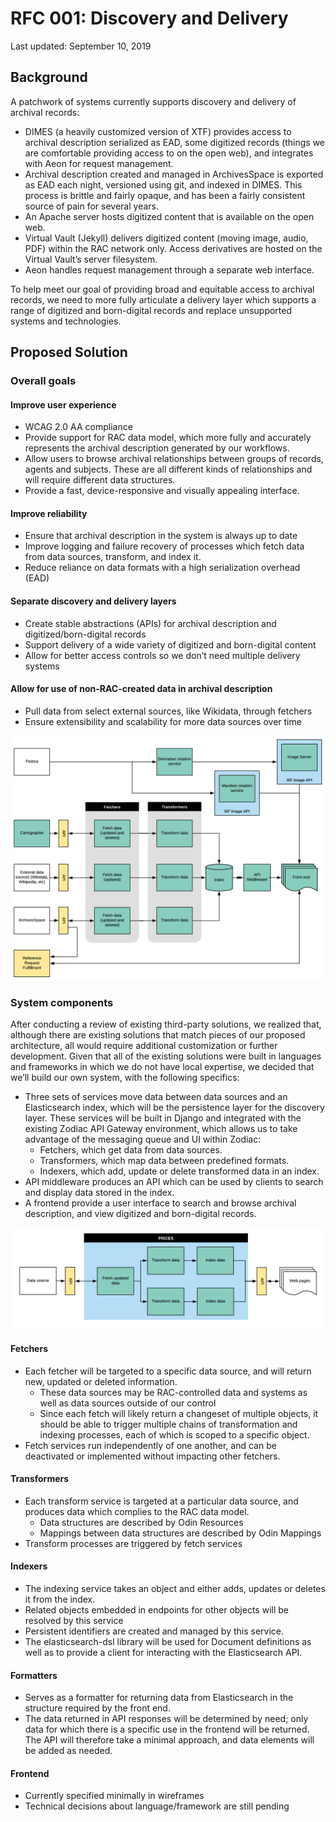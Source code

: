 # RFC 001: Discovery and Delivery

Last updated: September 10, 2019

## Background
A patchwork of systems currently supports discovery and delivery of archival records:
  - DIMES (a heavily customized version of XTF) provides access to archival description serialized as EAD, some digitized records (things we are comfortable providing access to on the open web), and integrates with Aeon for request management.
  - Archival description created and managed in ArchivesSpace is exported as EAD each night, versioned using git, and indexed in DIMES. This process is brittle and fairly opaque, and has been a fairly consistent source of pain for several years.
  - An Apache server hosts digitized content that is available on the open web.
  - Virtual Vault (Jekyll) delivers digitized content (moving image, audio, PDF) within the RAC network only. Access derivatives are hosted on the Virtual Vault’s server filesystem.
  - Aeon handles request management through a separate web interface.

To help meet our goal of providing broad and equitable access to archival records, we need to more fully articulate a delivery layer which supports a range of digitized and born-digital records and replace unsupported systems and technologies.

## Proposed Solution

### Overall goals

#### Improve user experience
  - WCAG 2.0 AA compliance
  - Provide support for RAC data model, which more fully and accurately represents the archival description generated by our workflows.
  - Allow users to browse archival relationships between groups of records, agents and subjects. These are all different kinds of relationships and will require different data structures.
  - Provide a fast, device-responsive and visually appealing interface.

#### Improve reliability
  - Ensure that archival description in the system is always up to date
  - Improve logging and failure recovery of processes which fetch data from data sources, transform, and index it.
  - Reduce reliance on data formats with a high serialization overhead (EAD)

#### Separate discovery and delivery layers
  - Create stable abstractions (APIs) for archival description and digitized/born-digital records
  - Support delivery of a wide variety of digitized and born-digital content
  - Allow for better access controls so we don’t need multiple delivery systems

#### Allow for use of non-RAC-created data in archival description
  - Pull data from select external sources, like Wikidata, through fetchers
  - Ensure extensibility and scalability for more data sources over time

![System architecture overview](001-architecture-overview.png)

### System components
After conducting a review of existing third-party solutions, we realized that, although there are existing solutions that match pieces of our proposed architecture, all would require additional customization or further development. Given that all of the existing solutions were built in languages and frameworks in which we do not have local expertise, we decided that we’ll build our own system, with the following specifics:
  - Three sets of services move data between data sources and an Elasticsearch index, which will be the persistence layer for the discovery layer. These services will be built in Django and integrated with the existing Zodiac API Gateway environment, which allows us to take advantage of the messaging queue and UI within Zodiac:
    - Fetchers, which get data from data sources.
    - Transformers, which map data between predefined formats.
    - Indexers, which add, update or delete transformed data in an index.
  - API middleware produces an API which can be used by clients to search and display data stored in the index.
  - A frontend provide a user interface to search and browse archival description, and view digitized and born-digital records.

![Pipeline detail](001-pipeline-detail.png)

#### Fetchers
  - Each fetcher will be targeted to a specific data source, and will return new, updated or deleted information.
    - These data sources may be RAC-controlled data and systems as well as data sources outside of our control
    - Since each fetch will likely return a changeset of multiple objects, it should be able to trigger multiple chains of transformation and indexing processes, each of which is scoped to a specific object.
  - Fetch services run independently of one another, and can be deactivated or implemented without impacting other fetchers.

#### Transformers
  - Each transform service is targeted at a particular data source, and produces data which complies to the RAC data model.
    - Data structures are described by Odin Resources
    - Mappings between data structures are described by Odin Mappings
  - Transform processes are triggered by fetch services

#### Indexers
  - The indexing service takes an object and either adds, updates or deletes it from the index.
  - Related objects embedded in endpoints for other objects will be resolved by this service
  - Persistent identifiers are created and managed by this service.
  - The elasticsearch-dsl library will be used for Document definitions as well as to provide a client for interacting with the Elasticsearch API.

#### Formatters
  - Serves as a formatter for returning data from Elasticsearch in the structure required by the front end.
  - The data returned in API responses will be determined by need; only data for which there is a specific use in the frontend will be returned. The API will therefore take a minimal approach, and data elements will be added as needed.

#### Frontend
  - Currently specified minimally in wireframes
  - Technical decisions about language/framework are still pending
